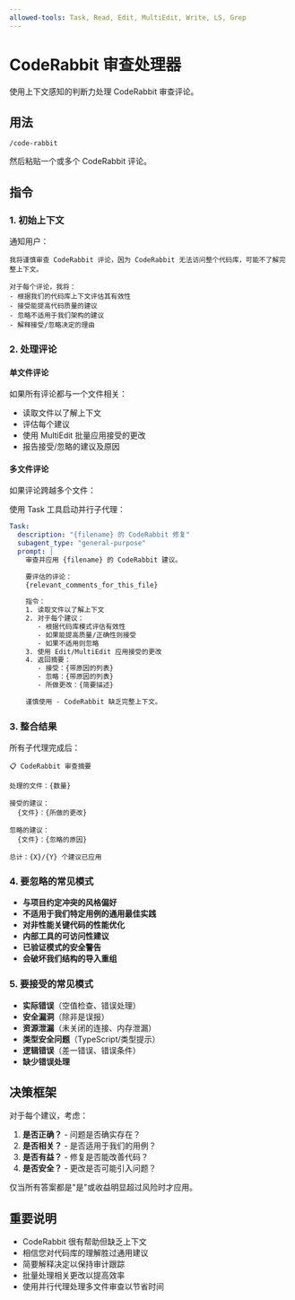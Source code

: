 ```yaml
---
allowed-tools: Task, Read, Edit, MultiEdit, Write, LS, Grep
---
```


# CodeRabbit 审查处理器

使用上下文感知的判断力处理 CodeRabbit 审查评论。

## 用法
```
/code-rabbit
```

然后粘贴一个或多个 CodeRabbit 评论。

## 指令

### 1. 初始上下文

通知用户：
```
我将谨慎审查 CodeRabbit 评论，因为 CodeRabbit 无法访问整个代码库，可能不了解完整上下文。

对于每个评论，我将：
- 根据我们的代码库上下文评估其有效性
- 接受能提高代码质量的建议
- 忽略不适用于我们架构的建议
- 解释接受/忽略决定的理由
```

### 2. 处理评论

#### 单文件评论
如果所有评论都与一个文件相关：
- 读取文件以了解上下文
- 评估每个建议
- 使用 MultiEdit 批量应用接受的更改
- 报告接受/忽略的建议及原因

#### 多文件评论
如果评论跨越多个文件：

使用 Task 工具启动并行子代理：
```yaml
Task:
  description: "{filename} 的 CodeRabbit 修复"
  subagent_type: "general-purpose"
  prompt: |
    审查并应用 {filename} 的 CodeRabbit 建议。
    
    要评估的评论：
    {relevant_comments_for_this_file}
    
    指令：
    1. 读取文件以了解上下文
    2. 对于每个建议：
       - 根据代码库模式评估有效性
       - 如果能提高质量/正确性则接受
       - 如果不适用则忽略
    3. 使用 Edit/MultiEdit 应用接受的更改
    4. 返回摘要：
       - 接受：{带原因的列表}
       - 忽略：{带原因的列表}
       - 所做更改：{简要描述}
    
    谨慎使用 - CodeRabbit 缺乏完整上下文。
```

### 3. 整合结果

所有子代理完成后：
```
📋 CodeRabbit 审查摘要

处理的文件：{数量}

接受的建议：
  {文件}：{所做的更改}
  
忽略的建议：
  {文件}：{忽略的原因}

总计：{X}/{Y} 个建议已应用
```

### 4. 要忽略的常见模式

- **与项目约定冲突的风格偏好**
- **不适用于我们特定用例的通用最佳实践**
- **对非性能关键代码的性能优化**
- **内部工具的可访问性建议**
- **已验证模式的安全警告**
- **会破坏我们结构的导入重组**

### 5. 要接受的常见模式

- **实际错误**（空值检查、错误处理）
- **安全漏洞**（除非是误报）
- **资源泄漏**（未关闭的连接、内存泄漏）
- **类型安全问题**（TypeScript/类型提示）
- **逻辑错误**（差一错误、错误条件）
- **缺少错误处理**

## 决策框架

对于每个建议，考虑：
1. **是否正确？** - 问题是否确实存在？
2. **是否相关？** - 是否适用于我们的用例？
3. **是否有益？** - 修复是否能改善代码？
4. **是否安全？** - 更改是否可能引入问题？

仅当所有答案都是"是"或收益明显超过风险时才应用。

## 重要说明

- CodeRabbit 很有帮助但缺乏上下文
- 相信您对代码库的理解胜过通用建议
- 简要解释决定以保持审计跟踪
- 批量处理相关更改以提高效率
- 使用并行代理处理多文件审查以节省时间